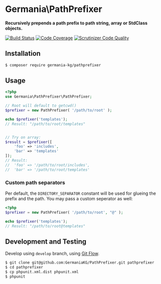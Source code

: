 # Germania\PathPrefixer

**Recursively prepends a path prefix to path string, array or StdClass objects.**

[![Build Status](https://travis-ci.org/GermaniaKG/PathPrefixer.svg?branch=master)](https://travis-ci.org/GermaniaKG/PathPrefixer)
[![Code Coverage](https://scrutinizer-ci.com/g/GermaniaKG/PathPrefixer/badges/coverage.png?b=master)](https://scrutinizer-ci.com/g/GermaniaKG/PathPrefixer/?branch=master)
[![Scrutinizer Code Quality](https://scrutinizer-ci.com/g/GermaniaKG/PathPrefixer/badges/quality-score.png?b=master)](https://scrutinizer-ci.com/g/GermaniaKG/PathPrefixer/?branch=master)

## Installation

```bash
$ composer require germania-kg/pathprefixer
```


## Usage

```php
<?php
use Germania\PathPrefixer\PathPrefixer;

// Root will default to getcwd()
$prefixer = new PathPrefixer( '/path/to/root' );

echo $prefixer('templates');
// Result: "/path/to/root/templates"


// Try on array:
$result = $prefixer([
	'foo' => 'includes',
	'bar' => 'templates'
]);
// Result: 
//	'foo' => '/path/to/root/includes',
//	'bar' => '/path/to/root/templates'
```

### Custom path separators

Per default, the `DIRECTORY_SEPARATOR` constant will be used for glueing the prefix and the path.
You may pass a custom seperator as well:

```php
<?php
$prefixer = new PathPrefixer( '/path/to/root', "@" );

echo $prefixer('templates');
// Result: "/path/to/root@templates"
```



## Development and Testing

Develop using `develop` branch, using [Git Flow](https://github.com/nvie/gitflow).   

```bash
$ git clone git@github.com:GermaniaKG/PathPrefixer.git pathprefixer
$ cd pathprefixer
$ cp phpunit.xml.dist phpunit.xml
$ phpunit
```
